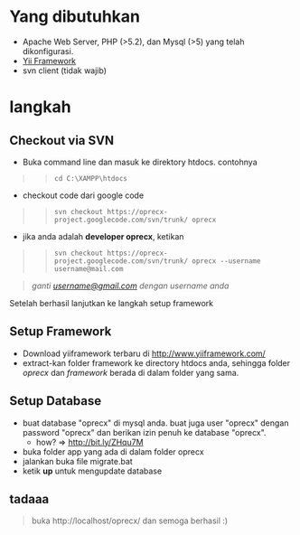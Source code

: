 # Yang dibutuhkan #
  * Apache Web Server, PHP (>5.2), dan Mysql (>5) yang telah dikonfigurasi.
  * [Yii Framework](http://www.yiiframework.com/)
  * svn client (tidak wajib)


# langkah #

## Checkout via SVN ##
  * Buka command line dan masuk ke direktory htdocs. contohnya
> > ` cd C:\XAMPP\htdocs `
  * checkout code dari google code
> > ` svn checkout https://oprecx-project.googlecode.com/svn/trunk/ oprecx `
  * jika anda adalah **developer oprecx**, ketikan
> > ` svn checkout https://oprecx-project.googlecode.com/svn/trunk/ oprecx --username username@mail.com `


> _ganti username@gmail.com dengan username anda_

Setelah berhasil lanjutkan ke langkah setup framework

## Setup Framework ##
  * Download yiiframework terbaru di http://www.yiiframework.com/
  * extract-kan folder framework ke directory htdocs anda, sehingga folder _oprecx_ dan _framework_ berada di dalam folder yang sama.


## Setup Database ##
  * buat database "oprecx" di mysql anda. buat juga user "oprecx" dengan password "oprecx" dan berikan izin penuh ke database "oprecx".
    * how? => http://bit.ly/ZHqu7M
  * buka folder app yang ada di dalam folder oprecx
  * jalankan buka file migrate.bat
  * ketik **up** untuk mengupdate database

## tadaaa ##
> buka http://localhost/oprecx/ dan semoga berhasil :)